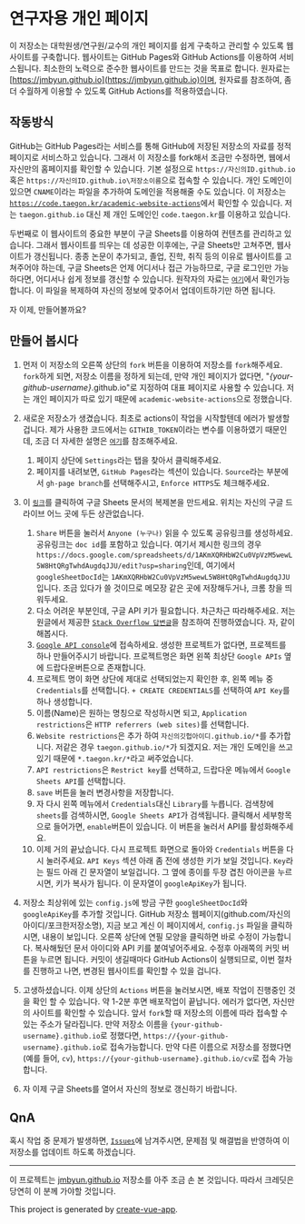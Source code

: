 # 연구자용 개인 페이지

이 저장소는 대학원생/연구원/교수의 개인 페이지를 쉽게 구축하고 관리할 수 있도록 웹사이트를 구축합니다. 웹사이트는 GitHub Pages와 GitHub Actions를 이용하여 서비스됩니다. 최소한의 노력으로 준수한 웹사이트를 만드는 것을 목표로 합니다. 원자료는 [https://jmbyun.github.io](https://jmbyun.github.io)이며, 원자료를 참조하여, 좀 더 수월하게 이용할 수 있도록 GitHub Actions를 적용하였습니다.

## 작동방식

GitHub는 GitHub Pages라는 서비스를 통해 GitHub에 저장된 저장소의 자료를 정적페이지로 서비스하고 있습니다. 그래서 이 저장소를 fork해서 조금만 수정하면, 웹에서 자신만의 홈페이지를 확인할 수 있습니다. 기본 설정으로 `https://자신의ID.github.io` 혹은 `https://자신의ID.github.io\저장소이름`으로 접속할 수 있습니다. 개인 도메인이 있으면 `CNAME`이라는 파일을 추가하여 도메인을 적용해줄 수도 있습니다. 이 저장소는 [`https://code.taegon.kr/academic-website-actions`](https://code.taegon.kr/academic-website-actions)에서 확인할 수 있습니다. 저는 `taegon.github.io` 대신 제 개인 도메인인 `code.taegon.kr`를 이용하고 있습니다.

두번째로 이 웹사이트의 중요한 부분이 구글 Sheets를 이용하여 컨텐츠를 관리하고 있습니다. 그래서 웹사이트를 띄우는 데 성공한 이후에는, 구글 Sheets만 고쳐주면, 웹사이트가 갱신됩니다. 종종 논문이 추가되고, 졸업, 진학, 취직 등의 이유로 웹사이트를 고쳐주어야 하는데, 구글 Sheets은 언제 어디서나 접근 가능하므로, 구글 로그인만 가능하다면, 어디서나 쉽게 정보를 갱신할 수 있습니다. 원작자의 자료는 [`여기`](https://docs.google.com/spreadsheets/d/1AKmXQRHbW2Cu0VpVzM5wewL5W8HtQRgTwhdAugdqJJU/edit?usp=sharing)에서 확인가능합니다. 이 파일을 복제하여 자신의 정보에 맞추어서 업데이트하기만 하면 됩니다.

자 이제, 만들어볼까요?

## 만들어 봅시다

1. 먼저 이 저장소의 오른쪽 상단의 `fork` 버튼을 이용하여 저장소를 `fork`해주세요. `fork`하게 되면, 저장소 이름을 정하게 되는데, 만약 개인 페이지가 없다면, "*{your-github-username}*.github.io"로 지정하여 대표 페이지로 사용할 수 있습니다. 저는 개인 페이지가 따로 있기 때문에 `academic-website-actions`으로 정했습니다.

1. 새로운 저장소가 생겼습니다. 최초로 actions이 작업을 시작할텐데 에러가 발생할 겁니다. 제가 사용한 코드에서는 `GITHIB_TOKEN`이라는 변수를 이용하였기 때문인데, 조금 더 자세한 설명은 [`여기`](https://github.com/peaceiris/actions-gh-pages#%EF%B8%8F-first-deployment-with-github_token)를 참조해주세요.
   1. 페이지 상단에 `Settings`라는 탭을 찾아서 클릭해주세요.
   1. 페이지를 내려보면, `GitHub Pages`라는 섹션이 있습니다. `Source`라는 부분에서 `gh-page branch`를 선택해주시고, `Enforce HTTPS`도 체크해주세요.

1. 이 [`링크`](https://docs.google.com/spreadsheets/d/1AKmXQRHbW2Cu0VpVzM5wewL5W8HtQRgTwhdAugdqJJU/edit?usp=sharing)를 클릭하여 구글 Sheets 문서의 복제본을 만드세요. 위치는 자신의 구글 드라이브 어느 곳에 두든 상관없습니다.
   1. `Share` 버튼을 눌러서 `Anyone (누구나)` 읽을 수 있도록 공유링크를 생성하세요. 공유링크는 `doc id`를 포함하고 있습니다. 여기서 제시한 링크의 경우 `https://docs.google.com/spreadsheets/d/1AKmXQRHbW2Cu0VpVzM5wewL5W8HtQRgTwhdAugdqJJU/edit?usp=sharing`인데, 여기에서 `googleSheetDocId`는 `1AKmXQRHbW2Cu0VpVzM5wewL5W8HtQRgTwhdAugdqJJU`입니다. 조금 있다가 쓸 것이므로 메모장 같은 곳에 저장해두거나, 크롬 창을 띄워두세요.
   1. 다소 어려운 부분인데, 구글 API 키가 필요합니다. 차근차근 따라해주세요. 저는 원글에서 제공한 [`Stack Overflow 답변글`](https://stackoverflow.com/a/46583300)을 참조하여 진행하였습니다. 자, 같이 해봅시다.
   1. [`Google API console`](https://console.developers.google.com/)에 접속하세요. 생성한 프로젝트가 없다면, 프로젝트를 하나 만들어주시기 바랍니다. 프로젝트명은 화면 왼쪽 최상단 `Google APIs` 옆에 드랍다운버튼으로 존재합니다.
   1. 프로젝트 명이 화면 상단에 제대로 선택되었는지 확인한 후, 왼쪽 메뉴 중  `Credentials`를 선택합니다. `+ CREATE CREDENTIALS`를 선택하여 `API Key`를 하나 생성합니다.
   1. 이름(Name)은 원하는 명칭으로 작성하시면 되고, `Application restrictions`은 `HTTP referrers (web sites)`를 선택합니다.
   1. `Website restrictions`은 추가 하여 `자신의깃헙아이디.github.io/*`를 추가합니다. 저같은 경우 `taegon.github.io/*`가 되겠지요. 저는 개인 도메인을 쓰고 있기 때문에 `*.taegon.kr/*`라고 써주었습니다.
   1. `API restrictions`은 `Restrict key`를 선택하고, 드랍다운 메뉴에서 `Google Sheets API`를 선택합니다.
   1. `save` 버튼을 눌러 변경사항을 저장합니다.
   1. 자 다시 왼쪽 메뉴에서 `Credentials`대신 `Library`를 누릅니다. 검색창에 `sheets`를 검색하시면, `Google Sheets API`가 검색됩니다. 클릭해서 세부항목으로 들어가면, `enable`버튼이 있습니다. 이 버튼을 눌러서 API를 활성화해주세요.
   1. 이제 거의 끝났습니다. 다시 프로젝트 화면으로 돌아와 `Credentials` 버튼을 다시 눌러주세요. `API Keys` 섹션 아래 좀 전에 생성한 키가 보일 것입니다. `Key`라는 필드 아래 긴 문자열이 보일겁니다. 그 옆에 종이를 두장 겹친 아이콘을 누르시면, 키가 복사가 됩니다. 이 문자열이 `googleApiKey`가 됩니다.

1. 저장소 최상위에 있는 `config.js`에 방금 구한 `googleSheetDocId`와 `googleApiKey`를 추가할 것입니다. GitHub 저장소 웹페이지(github.com/자신의아이디/포크한저장소명), 지금 보고 계신 이 페이지에서, `config.js` 파일을 클릭하시면, 내용이 보입니다. 오른쪽 상단에 연필 모양을 클릭하면 바로 수정이 가능합니다. 복사해뒀던 문서 아이디와 API 키를 붙여넣어주세요. 수정후 아래쪽의 커밋 버튼을 누르면 됩니다. 커밋이 생길때마다 GitHub Actions이 실행되므로, 이번 절차를 진행하고 나면, 변경된 웹사이트를 확인할 수 있을 겁니다.

1. 고생하셨습니다. 이제 상단의 `Actions` 버튼을 눌러보시면, 배포 작업이 진행중인 것을 확인 할 수 있습니다. 약 1-2분 후면 배포작업이 끝납니다. 에러가 없다면, 자신만의 사이트를 확인할 수 있습니다. 앞서 `fork`할 때 저장소의 이름에 따라 접속할 수 있는 주소가 달라집니다. 만약 저장소 이름을 `{your-github-username}.github.io`로 정했다면, `https://{your-github-username}.github.io`로 접속가능합니다. 만약 다른 이름으로 저장소를 정했다면 (예를 들어, `cv`), `https://{your-github-username}.github.io/cv`로 접속 가능합니다.

1. 자 이제 구글 Sheets를 열어서 자신의 정보로 갱신하기 바랍니다.

## QnA

혹시 작업 중 문제가 발생하면, [`Issues`](https://github.com/taegon/academic-website-actions/issues)에 남겨주시면, 문제점 및 해결법을 반영하여 이 저장소를 업데이트 하도록 하겠습니다.

---

이 프로젝트는 [jmbyun.github.io](https://github.com/jmbyun/jmbyun.github.io) 저장소를 아주 조금 손 본 것입니다. 따라서 크레딧은 당연히 이 분께 가야할 것입니다.

This project is generated by [create-vue-app](https://github.com/vue-land/create-vue-app).
